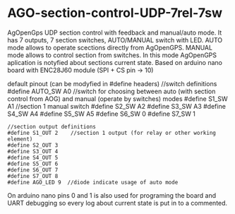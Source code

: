 # AGO-section-control-UDP-7rel-7sw
AgOpenGps UDP section control with feedback and manual/auto mode. It has 7 outputs, 7 section switches, AUTO/MANUAL switch with LED.
AUTO mode allows to operate scections directly from AgOpenGPS. 
MANUAL mode allows to control section from switches. In this mode AgOpenGPS aplication is notyfied about sections current state.
Based on arduino nano board with ENC28J60 module (SPI + CS pin -> 10)

default pinout (can be modyfied in #define headers) 
    //switch definitions
    #define AUTO_SW A0  //switch for choosing between auto (with section control from AOG) and manual (operate by switches) modes 
    #define S1_SW A1    //section 1 manual switch
    #define S2_SW A2
    #define S3_SW A3
    #define S4_SW A4
    #define S5_SW A5
    #define S6_SW 0
    #define S7_SW 1

    //section output definitions
    #define S1_OUT 2    //section 1 output (for relay or other working element) 
    #define S2_OUT 3
    #define S3_OUT 4
    #define S4_OUT 5
    #define S5_OUT 6
    #define S6_OUT 7
    #define S7_OUT 8
    #define AGO_LED 9  //diode indicate usage of auto mode

On arduino nano pins 0 and 1 is also used for programing the board and UART debugging so every log about current state is put in to a commented. 
